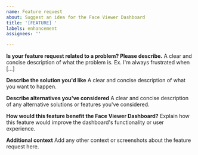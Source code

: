 ```yaml
---
name: Feature request
about: Suggest an idea for the Face Viewer Dashboard
title: '[FEATURE] '
labels: enhancement
assignees: ''

---
```


**Is your feature request related to a problem? Please describe.**
A clear and concise description of what the problem is. Ex. I'm always frustrated when [...]

**Describe the solution you'd like**
A clear and concise description of what you want to happen.

**Describe alternatives you've considered**
A clear and concise description of any alternative solutions or features you've considered.

**How would this feature benefit the Face Viewer Dashboard?**
Explain how this feature would improve the dashboard's functionality or user experience.

**Additional context**
Add any other context or screenshots about the feature request here.
